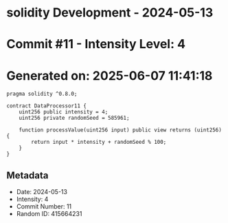 ﻿# solidity Development - 2024-05-13
# Commit #11 - Intensity Level: 4
# Generated on: 2025-06-07 11:41:18
```solidity
pragma solidity ^0.8.0;

contract DataProcessor11 {
    uint256 public intensity = 4;
    uint256 private randomSeed = 585961;

    function processValue(uint256 input) public view returns (uint256) {
        return input * intensity + randomSeed % 100;
    }
}
```
## Metadata
- Date: 2024-05-13
- Intensity: 4
- Commit Number: 11
- Random ID: 415664231
